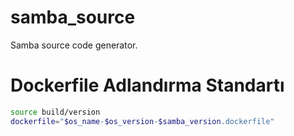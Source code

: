 # samba_source
Samba source code generator.

# Dockerfile Adlandırma Standartı

```bash
source build/version
dockerfile="$os_name-$os_version-$samba_version.dockerfile"
```
